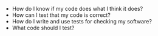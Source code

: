 - How do I know if my code does what I think it does?
- How can I test that my code is correct?
- How do I write and use tests for checking my software?
- What code should I test?
